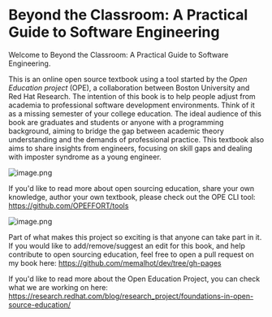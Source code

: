 <!-- #region -->
# Beyond the Classroom: A Practical Guide to Software Engineering

Welcome to Beyond the Classroom: A Practical Guide to Software Engineering. 

This is an online open source textbook using a tool started by the *Open Education project* (OPE), a collaboration between Boston University and Red Hat Research. The intention of this book is to help people adjust from academia to professional software development environments. Think of it as a missing semester of your college education. The ideal audience of this book are graduates and students or anyone with a programming background, aiming to bridge the gap between academic theory understanding and the demands of professional practice. This textbook also aims to share insights from engineers, focusing on skill gaps and dealing with imposter syndrome as a young engineer.

![image.png](images/cat.png)

If you'd like to read more about open sourcing education, share your own knowledge, author your own textbook, please check out the OPE CLI tool:
https://github.com/OPEFFORT/tools

![image.png](images/logo.png)

Part of what makes this project so exciting is that anyone can take part in it. If you would like to add/remove/suggest an edit for this book, and help contribute to open sourcing education, feel free to open a pull request on my book here: https://github.com/memalhot/dev/tree/gh-pages

If you'd like to read more about the Open Education Project, you can check what we are working on here: https://research.redhat.com/blog/research_project/foundations-in-open-source-education/



<!-- #endregion -->